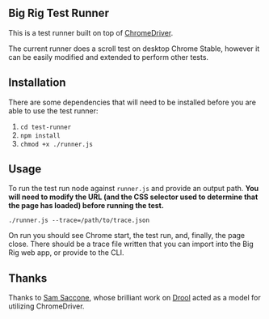## Big Rig Test Runner

This is a test runner built on top of [ChromeDriver](https://sites.google.com/a/chromium.org/chromedriver/).

The current runner does a scroll test on desktop Chrome Stable, however it can be easily modified and extended to perform other tests.

## Installation

There are some dependencies that will need to be installed before you are
able to use the test runner:

1. `cd test-runner`
1. `npm install`
1. `chmod +x ./runner.js`

## Usage

To run the test run node against `runner.js` and provide an output path. **You will need to modify the URL (and the CSS selector used to determine that the page has loaded) before running the test.**

```
./runner.js --trace=/path/to/trace.json
```

On run you should see Chrome start, the test run, and, finally, the page close. There should be a trace file written that you can import into the Big Rig web app, or provide to the CLI.

## Thanks

Thanks to [Sam Saccone](https://twitter.com/samccone), whose brilliant work on [Drool](https://github.com/samccone/drool) acted as a model for utilizing ChromeDriver.
